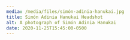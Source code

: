 ```yaml
---
media: /media/files/simón-adinia-hanukai.jpg
title: Simón Adinia Hanukai Headshot
alt: A photograph of Simón Adinia Hanukai
date: 2020-11-25T15:45:00-0500
---
```

